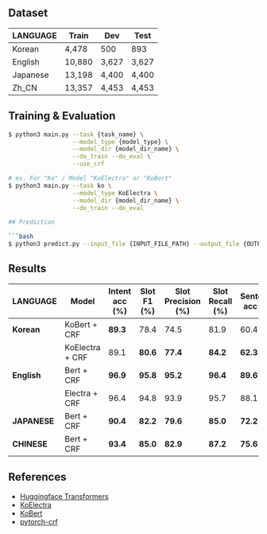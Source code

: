 ## Dataset

|  LANGUAGE  | Train  |  Dev  | Test  |
| ---------- | ------ | ----- | ----- |
|   Korean   | 4,478  |  500  |  893  |
|   English  | 10,880 | 3,627 | 3,627 |
|  Japanese  | 13,198 | 4,400 | 4,400 |
|    Zh_CN   | 13,357 | 4,453 | 4,453 |


## Training & Evaluation

```bash
$ python3 main.py --task {task_name} \
                  --model_type {model_type} \
                  --model_dir {model_dir_name} \
                  --do_train --do_eval \
                  --use_crf

# ex. For "Ko" / Model "KoElectra" or "KoBert"
$ python3 main.py --task ko \
                  --model_type KoElectra \
                  --model_dir {model_dir_name} \
                  --do_train --do_eval

## Prediction

```bash
$ python3 predict.py --input_file {INPUT_FILE_PATH} --output_file {OUTPUT_FILE_PATH} --model_dir {SAVED_CKPT_PATH}
```

## Results

|   LANGUAGE    |       Model      | Intent acc (%) | Slot F1 (%) | Slot Precision (%) | Slot Recall (%) | Sentence acc (%) |
|  ----------   | ---------------- | -------------- | ----------- | ------------------ | --------------- | ---------------- |
|  **Korean**   |   KoBert + CRF   |    **89.3**    |     78.4    |        74.5        |      81.9       |       60.4       |
|               |  KoElectra + CRF |      89.1      |   **80.6**  |      **77.4**      |    **84.2**     |     **62.3**     |
|  **English**  |    Bert + CRF    |    **96.9**    |   **95.8**  |      **95.2**      |    **96.4**     |     **89.6**     |
|               |   Electra + CRF  |      96.4      |     94.8    |        93.9        |      95.7       |       88.1       |
|  **JAPANESE** |    Bert + CRF    |    **90.4**    |   **82.2**  |      **79.6**      |    **85.0**     |     **72.2**     |
|  **CHINESE**  |    Bert + CRF    |    **93.4**    |   **85.0**  |      **82.9**      |    **87.2**     |     **75.6**     |

## References

- [Huggingface Transformers](https://github.com/huggingface/transformers)
- [KoElectra](https://github.com/monologg/KoELECTRA)
- [KoBert](https://github.com/monologg/JointBERT)
- [pytorch-crf](https://github.com/kmkurn/pytorch-crf)
